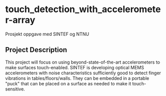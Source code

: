 # touch_detection_with_accelerometer-array
Prosjekt oppgave med SINTEF og NTNU
## Project Description
This project will focus on using beyond-state-of-the-art accelerometers to make surfaces touch-enabled. 
SINTEF is developing optical MEMS accelerometers with noise characteristics sufficiently good to detect finger vibrations in tables/floors/walls. 
They can be embedded in a portable "puck" that can be placed on a surface as needed to make it touch-sensitive.

